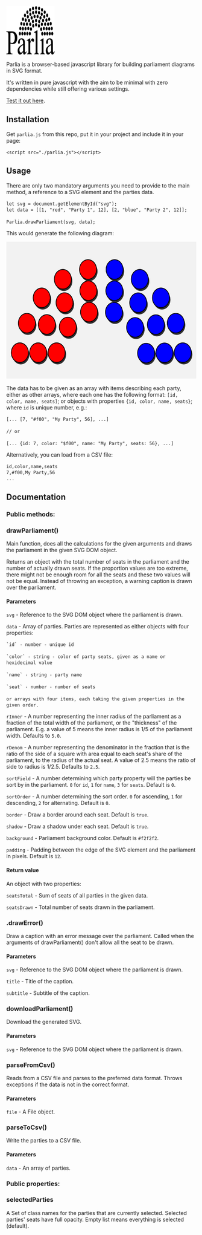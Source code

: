<img src="./logo.svg" alt="logo" width="128px" height="128px"/>

Parlia is a browser-based javascript library for building parliament diagrams in SVG format.

It's written in pure javascript with the aim to be minimal with zero dependencies while still offering various settings.

[Test it out here](https://dimithrandir.github.io/parlia/).


## Installation

Get `parlia.js` from this repo, put it in your project and include it in your page:

```
<script src="./parlia.js"></script>
```

## Usage

There are only two mandatory arguments you need to provide to the main method, a reference to a SVG element and the parties data.

```
let svg = document.getElementById("svg");
let data = [[1, "red", "Party 1", 12], [2, "blue", "Party 2", 12]];

Parlia.drawParliament(svg, data);
```

This would generate the following diagram:

<img src="./parliament-example.svg" alt="example diagram" width="578px" height="362px"/>

The data has to be given as an array with items describing each party, either as other arrays, where each one has the following format: `[id, color, name, seats]`; or objects with properties `{id, color, name, seats}`; where `id` is unique number, e.g.:

```
[... [7, "#f00", "My Party", 56], ...]

// or

[... {id: 7, color: "$f00", name: "My Party", seats: 56}, ...]
```

Alternatively, you can load from a CSV file:

```
id,color,name,seats
7,#f00,My Party,56
...
```

## Documentation

### Public methods:

### drawParliament()

Main function, does all the calculations for the given arguments and draws the parliament in the given SVG DOM object.

Returns an object with the total number of seats in the parliament and the number of actually drawn seats. If the proportion values are too extreme, there might not be enough room for all the seats and these two values will not be equal. Instead of throwing an exception, a warning caption is drawn over the parliament.


#### Parameters

`svg` - Reference to the SVG DOM object where the parliament is drawn.

`data` - Array of parties. Parties are represented as either objects with four properties:

	`id` - number - unique id
	
	`color` - string - color of party seats, given as a name or hexidecimal value

	`name` - string - party name

	`seat` - number - number of seats

	or arrays with four items, each taking the given properties in the given order.

`rInner` - A number representing the inner radius of the parliament as a fraction of the total width of the parliament, or the "thickness" of the parliament. E.g. a value of 5 means the inner radius is 1/5 of the parliament width. Defaults to `5.0`.

`rDenom` - A number representing the denominator in the fraction that is the ratio of the side of a square with area equal to each seat's share of the parliament, to the radius of the actual seat. A value of 2.5 means the ratio of side to radius is 1/2.5. Defaults to `2.5`.

`sortField` - A number determining which party property will the parties be sort by in the parliament. `0` for `id`, `1` for `name`, `3` for `seats`. Default is `0`.

`sortOrder` - A number determining the sort order. `0` for ascending, `1` for descending, `2` for alternating. Default is `0`.

`border` - Draw a border around each seat. Default is `true`.

`shadow` - Draw a shadow under each seat. Default is `true`.

`background` - Parliament background color. Default is `#f2f2f2`.

`padding` - Padding between the edge of the SVG element and the parliament in pixels. Default is `12`.

#### Return value

An object with two properties:

`seatsTotal` - Sum of seats of all parties in the given data.

`seatsDrawn` - Total number of seats drawn in the parliament.

### .drawError()

Draw a caption with an error message over the parliament. Called when the arguments of drawParliament() don't allow all the seat to be drawn.

#### Parameters

`svg` - Reference to the SVG DOM object where the parliament is drawn.

`title` - Title of the caption. 

`subtitle` - Subtitle of the caption. 

### downloadParliament()

Download the generated SVG.

#### Parameters

`svg` - Reference to the SVG DOM object where the parliament is drawn.

### parseFromCsv()

Reads from a CSV file and parses to the preferred data format. Throws exceptions if the data is not in the correct format.

#### Parameters

`file` - A File object.

### parseToCsv()

Write the parties to a CSV file.

#### Parameters

`data` - An array of parties.

### Public properties:

### selectedParties

A Set of class names for the parties that are currently selected. Selected parties' seats have full opacity. Empty list means everything is selected (default).
